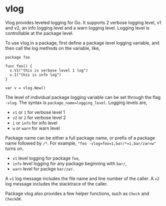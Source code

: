 # vlog

Vlog provides leveled logging for Go. It supports 2 verbose logging level, v1
and v2, an info logging level and a warn logging level. Logging level is
controllable at the package level.

To use vlog in a package, first define a package level logging variable, and
then call the log methods on the variable, like,

    package foo
    
    func foo() {
      v.V1("this is verbose level 1 log")
      v.I("this is info log")
    }
    
    var v = vlog.New()

The level of individual package logging variable can be set through the flag
`-vlog`. The syntax is `package_name=logging_level`. Logging levels are,

- `v1` or `1` for verbose level 1
- `v2` or `2` for verbose level 2
- `i` or `info` for info level
- `w` or `warn` for warn level

Package name can be either a full package name, or prefix of a package name
followed by `/*`. For example, `"foo -vlog=foo=1,bar/*=i,bar/zar=w"` turns on,

- `v1` level logging for package `foo`,
- `info` level logging for any package beginning with `bar/`,
- `warn` level for packge `bar/zar`.

A `v1` log message includes the file name and line number of the caller.
A `v2` log message includes the stacktrace of the caller.

Package vlog also provides a few helper functions, such as `Check` and `CheckOK`.


